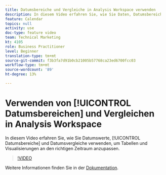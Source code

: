 ```yaml
---
title: Datumsbereiche und Vergleiche in Analysis Workspace verwenden
description: In diesem Video erfahren Sie, wie Sie Daten, Datumsbereiche und Datumsvergleiche verwenden, um Tabellen und Visualisierungen an den richtigen Zeitraum anzupassen.
feature: Calendar
topics: null
activity: use
doc-type: feature video
team: Technical Marketing
kt: 4105
role: Business Practitioner
level: Beginner
translation-type: tm+mt
source-git-commit: f3b3fa7d91b0cb21005b57768ca23ed6700fcc03
workflow-type: tm+mt
source-wordcount: '89'
ht-degree: 13%

---
```



# Verwenden von [!UICONTROL Datumsbereichen] und Vergleichen in Analysis Workspace

In diesem Video erfahren Sie, wie Sie Datumswerte, [!UICONTROL Datumsbereiche] und Datumsvergleiche verwenden, um Tabellen und Visualisierungen an den richtigen Zeitraum anzupassen.

>[!VIDEO](https://video.tv.adobe.com/v/30753/?quality=12)

Weitere Informationen finden Sie in der [Dokumentation](https://docs.adobe.com/content/help/de-DE/analytics/analyze/analysis-workspace/components/calendar-date-ranges/calendar.html).
